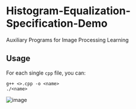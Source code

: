 # Histogram-Equalization-Specification-Demo
Auxiliary Programs for Image Processing Learning

## Usage

For each single `cpp` file, you can:

```shell
g++ <>.cpp -o <name>
./<name>
```

![image](https://user-images.githubusercontent.com/35065046/222942157-7bfd9eac-d278-4c13-b5fe-9407e699f906.png)
